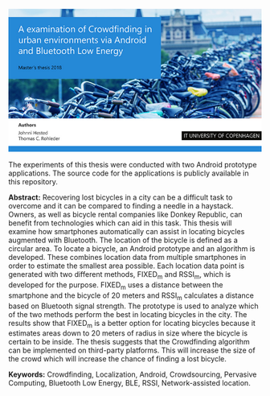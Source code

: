 ![Front](https://github.com/RohlederCPH/Master-Thesis-Crowdfinding/blob/master/thesis.jpg)

The experiments of this thesis were conducted with two Android prototype applications. The source code for the applications is publicly available in this  repository.

**Abstract:**
Recovering lost bicycles in a city can be a difficult task to overcome and it can be compared to finding a needle in a haystack. Owners, as well as bicycle rental companies like Donkey Republic, can benefit from technologies which can aid in this task. This thesis will examine how smartphones automatically can assist in locating bicycles augmented with Bluetooth. The location of the bicycle is defined as a circular area. To locate a bicycle, an Android prototype and an algorithm is developed. These combines location data from multiple smartphones in order to estimate the smallest area possible. Each location data point is generated with two different methods, FIXED<sub>m</sub> and RSSI<sub>m</sub>, which is developed for the purpose. FIXED<sub>m</sub> uses a distance between the smartphone and the bicycle of 20 meters and RSSI<sub>m</sub> calculates a distance based on Bluetooth signal strength. The prototype is used to analyze which of the two methods perform the best in locating bicycles in the city. The results show that FIXED<sub>m</sub> is a better option for locating bicycles because it estimates areas down to 20 meters of radius in size where the bicycle is certain to be inside. The thesis suggests that the Crowdfinding algorithm can be implemented on third-party platforms. This will increase the size of the crowd which will increase the chance of finding a lost bicycle.

**Keywords:** 
Crowdfinding, Localization, Android, Crowdsourcing, Pervasive Computing, Bluetooth Low Energy, BLE, RSSI, Network-assisted location.
